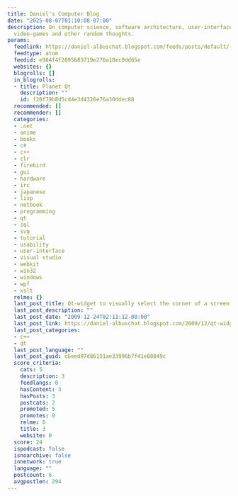 ```yaml
---
title: Daniel's Computer Blog
date: "2025-08-07T01:10:08-07:00"
description: On computer science, software architecture, user-interface design, hardware,
  video-games and other random thoughts.
params:
  feedlink: https://daniel-albuschat.blogspot.com/feeds/posts/default/-/qt
  feedtype: atom
  feedid: e984f4f2895683719e270a18ec0dd65e
  websites: {}
  blogrolls: []
  in_blogrolls:
  - title: Planet Qt
    description: ""
    id: f20f79b8d5cd4e3d4326e76a30ddec88
  recommended: []
  recommender: []
  categories:
  - .net
  - anime
  - books
  - c#
  - c++
  - clr
  - firebird
  - gui
  - hardware
  - irc
  - japanese
  - lisp
  - netbook
  - programming
  - qt
  - sql
  - svg
  - tutorial
  - usability
  - user-interface
  - visual studio
  - webkit
  - win32
  - windows
  - wpf
  - xslt
  relme: {}
  last_post_title: Qt-widget to visually select the corner of a screen (for popup-windows)
  last_post_description: ""
  last_post_date: "2009-12-24T02:11:12-08:00"
  last_post_link: https://daniel-albuschat.blogspot.com/2009/12/qt-widget-to-visually-select-corner-of.html
  last_post_categories:
  - c++
  - qt
  last_post_language: ""
  last_post_guid: c6eed97d86151ae33996b7f41e08849c
  score_criteria:
    cats: 5
    description: 3
    feedlangs: 0
    hasContent: 3
    hasPosts: 3
    postcats: 2
    promoted: 5
    promotes: 0
    relme: 0
    title: 3
    website: 0
  score: 24
  ispodcast: false
  isnoarchive: false
  innetwork: true
  language: ""
  postcount: 6
  avgpostlen: 294
---
```

